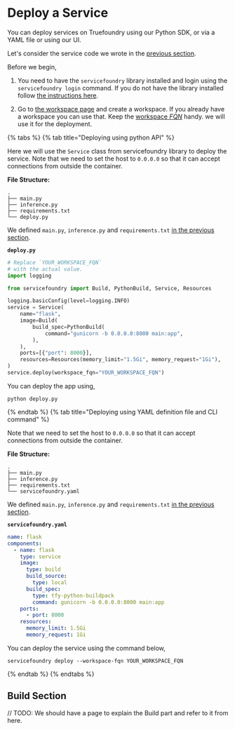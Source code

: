 # Deploy a Service

You can deploy services on Truefoundry using our Python SDK, or via a YAML file or using our UI. 

Let's consider the service code we wrote in the [previous section](./definition.md).

Before we begin,
1. You need to have the `servicefoundry`
library installed and login using the `servicefoundry login` command. If you do not have the library installed follow [the instructions here](quickstart/install-and-workspace.md).

2. Go to [the workspace page](https://app.truefoundry.com/workspace) and create a workspace. If you already have a workspace you can use that. Keep the [workspace _FQN_](../faq/get-workspace-fqn.md) handy. we will use it for the deployment.

{% tabs %}
{% tab title="Deploying using python API" %}

Here we will use the `Service` class from servicefoundry library to deploy the service. Note that we need to set the host to `0.0.0.0` so that  it can accept connections from outside the container.

**File Structure:**

```
.
├── main.py
├── inference.py
├── requirements.txt
└── deploy.py
```

We defined `main.py`, `inference.py` and `requirements.txt`  [in the previous section](./definition.md).

**`deploy.py`**
```python
# Replace `YOUR_WORKSPACE_FQN`
# with the actual value.
import logging

from servicefoundry import Build, PythonBuild, Service, Resources

logging.basicConfig(level=logging.INFO)
service = Service(
    name="flask",
    image=Build(
        build_spec=PythonBuild(
            command="gunicorn -b 0.0.0.0:8000 main:app",
        ),
    ),
    ports=[{"port": 8000}],
    resources=Resources(memory_limit="1.5Gi", memory_request="1Gi"),
)
service.deploy(workspace_fqn="YOUR_WORKSPACE_FQN")
```

You can deploy the app using, 
```shell
python deploy.py
```

{% endtab %}
{% tab title="Deploying using YAML definition file and CLI command" %} 

Note that we need to set the host to `0.0.0.0` so that  it can accept connections from outside the container.

**File Structure:**
```
.
├── main.py
├── inference.py
├── requirements.txt
└── servicefoundry.yaml
```
We defined `main.py`, `inference.py` and `requirements.txt`  [in the previous section](./definition.md).

**`servicefoundry.yaml`**
```yaml
name: flask
components:
  - name: flask
    type: service
    image:
      type: build
      build_source:
        type: local
      build_spec:
        type: tfy-python-buildpack
        command: gunicorn -b 0.0.0.0:8000 main:app
    ports:
      - port: 8000
    resources:
      memory_limit: 1.5Gi
      memory_request: 1Gi
```
You can deploy the service using the command below,

```shell
servicefoundry deploy --workspace-fqn YOUR_WORKSPACE_FQN
```
{% endtab %}
{% endtabs %}


## Build Section

// TODO: We should have a page to explain the Build part and refer to it from here. 




